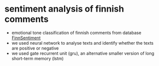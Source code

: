 # sentiment analysis of finnish comments
* emotional tone classification of finnish comments from database [FinnSentiment](/refs/finnsentiment.pdf)
* we used neural network to analyse texts and identify whether the texts are positive or negative
* we used gate recurrent unit (gru), an alternative smaller version of long short-term memory (lstm)

